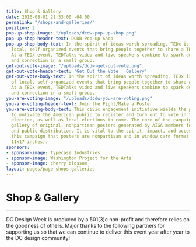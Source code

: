 ```yaml
---
title: Shop & Gallery
date: 2016-08-01 21:33:00 -04:00
permalink: "/shops-and-galleries/"
position: 2
pop-up-shop-image: "/uploads/dcdw-pop-up-shop.png"
pop-up-shop-header-text: DCDW Pop-Up Shop
pop-up-shop-body-text: In the spirit of ideas worth spreading, TEDx is a program of
  local, self-organized events that bring people together to share a TED-like experience.
  At a TEDx event, TEDTalks video and live speakers combine to spark deep discussion
  and connection in a small group.
get-out-vote-image: "/uploads/dcdw-get-out-vote.png"
get-out-vote-header-text: 'Get Out the Vote   Gallery'
get-out-vote-body-text: In the spirit of ideas worth spreading, TEDx is a program
  of local, self-organized events that bring people together to share a TED-like experience.
  At a TEDx event, TEDTalks video and live speakers combine to spark deep discussion
  and connection in a small group.
you-are-voting-image: "/uploads/dcdw-you-are-voting.png"
you-are-voting-header-text: Join the Fight/Make a Poster
you-are-voting-body-text: This civic engagement initiative wields the power of design
  to motivate the American public to register and turn out to vote in the 2016 general
  election, as well as local elections to come. The core of the campaign is an online
  gallery of original, nonpartisan posters generated by AIGA members for printing
  and public distribution. It is vital to the spirit, impact, and accessibility of
  this campaign that posters are nonpartisan and in window card format (portrait,
  11x17 inches).
sponsors:
- sponsor-image: Typecase Industries
- sponsor-image: Washington Project for the Arts
- sponsor-image: cherry blossom
layout: pages/page-shops-galleries
---
```


# Shop & Gallery

---

DC Design Week is produced by a 501(3)c non-profit and therefore relies on the goodness of others. Major thanks to the following partners for supporting us so that we can continue to deliver this event year after year to the DC design community!